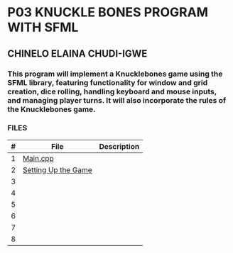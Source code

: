 # P03 KNUCKLE BONES PROGRAM WITH SFML 
## CHINELO ELAINA CHUDI-IGWE
### This program will implement a Knucklebones game using the SFML library, featuring functionality for window and grid creation, dice rolling, handling keyboard and mouse inputs, and managing player turns. It will also incorporate the rules of the Knucklebones game.

### FILES 
| #  | File    |    Description   |
|:---:| -------| --------------------|
|  1  |[Main.cpp](https://github.com/nelo-igwe/4883-Prog-Tech-nelo-igwe/blob/main/SFML%20KNUCKLE%20BONES%20/test.cpp)||
|  2  |[Setting Up the Game](https://github.com/nelo-igwe/4883-Prog-Tech-nelo-igwe/blob/main/SFML%20KNUCKLE%20BONES%20/gameWindow.cpp)||
|  3  |[]()||
|  4  |[]()||
|  5  |[]()||
|  6  |[]()||
|  7  |[]()||
|  8  |[]()||
